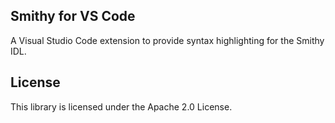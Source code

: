## Smithy for VS Code

A Visual Studio Code extension to provide syntax highlighting for the Smithy IDL.

## License

This library is licensed under the Apache 2.0 License. 
